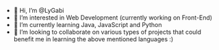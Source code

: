 - 👋 Hi, I’m @LyGabi
- 👀 I’m interested in Web Development (currently working on Front-End)
- 🌱 I’m currently learning Java, JavaScript and Python
- 💞️ I’m looking to collaborate on various types of projects that could benefit me in learning the above mentioned languages :)

<!---
LyGabi/LyGabi is a ✨ special ✨ repository because its `README.md` (this file) appears on your GitHub profile.
You can click the Preview link to take a look at your changes.
--->
